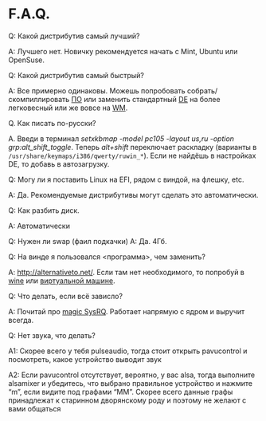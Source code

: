 # F.A.Q.

Q: Какой дистрибутив самый лучший?

A: Лучшего нет. Новичку рекомендуется начать с Mint, Ubuntu или OpenSuse.

Q: Какой дистрибутив самый быстрый?

А: Все примерно одинаковы. Можешь попробовать собрать/скомпиллировать [ПО](https://ru.wikipedia.org/wiki/Программное_обеспечение) или заменить стандартный [DE](https://ru.wikipedia.org/wiki/Среда_рабочего_стола) на более легковесный или же вовсе на [WM](https://ru.wikipedia.org/wiki/Менеджер_окон_X_Window_System). 

Q. Как писать по-русски?

A. Введи в терминал _setxkbmap -model pc105 -layout us,ru -option grp:alt_shift_toggle_. Теперь *alt+shift* переключает раскладку (варианты в `/usr/share/keymaps/i386/qwerty/ruwin_*`). Если не найдёшь в настройках DE, то добавь в автозагрузку.

Q: Могу ли я поставить Linux на EFI, рядом с виндой, на флешку, etc.

А: Да. Рекомендуемые дистрибутивы могут сделать это автоматически.

Q: Как разбить диск.

A: Автоматически 

Q: Нужен ли swap (фаил подкачки)
A: Да. 4Гб.

Q: На винде я пользовался <программа>, чем заменить?

A: http://alternativeto.net/. Если там нет необходимого, то попробуй в [wine](https://ru.wikipedia.org/wiki/Wine) или [виртуальной машине](https://ru.wikipedia.org/wiki/Виртуальная_машина).

Q: Что делать, если всё зависло?

A: Почитай про [magic SysRQ](https://ru.wikipedia.org/wiki/SysRq). Работает напрямую с ядром и выручит всегда.

Q: Нет звука, что делать?

A1: Скорее всего у тебя pulseaudio, тогда стоит открыть pavucontrol и посмотреть, какое устройство выводит звук

А2: Если pavucontrol отсутствует, вероятно, у вас alsa, тогда выполните alsamixer и убедитесь, что выбрано правильное устройство и нажмите “m”, если видите под графами “MM”. Скорее всего данные графы принадлежат к старинном дворянскому роду и поэтому не желают с вами общаться
